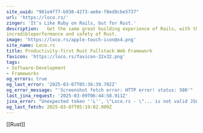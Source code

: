 ```yaml
---
site_uuid: "981e4f77-b938-4273-ae6e-f8ed8cbe5737"
url: 'https://loco.rs/'
zinger: 'It’s Like Ruby on Rails, but for Rust.'
description:   Get the same great building experience of Rails, with the
incredibleperformance and safety of Rust.
image: 'https://loco.rs/apple-touch-icon@x4.png'
site_name: Loco.rs
title: Productivity-first Rust Fullstack Web Framework
favicon: 'https://loco.rs/favicon-32x32.png'
tags:
- Software-Development
- Frameworks
og_errors: true
og_last_error: '2025-03-07T05:36:39.702Z'
og_error_message: "'Screenshot fetch error: HTTP error! status: 500'"
last_jina_request: '2025-03-09T06:44:58.911Z'
jina_error: "Unexpected token ''L'', \"Loco.rs - \"... is not valid JSON"
og_last_fetch: 2025-03-07T05:19:02.909Z
---
```


[[Rust]]

